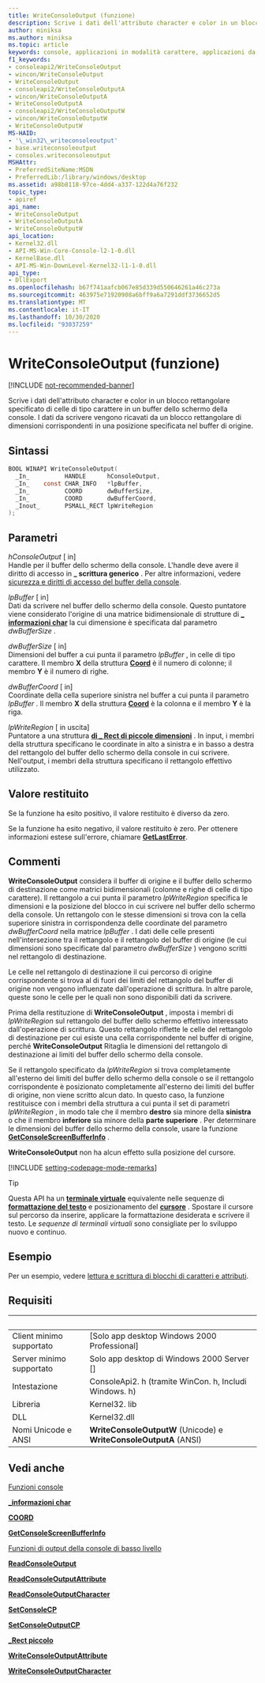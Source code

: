 ```yaml
---
title: WriteConsoleOutput (funzione)
description: Scrive i dati dell'attributo character e color in un blocco rettangolare specificato di celle di tipo carattere in un buffer dello schermo della console.
author: miniksa
ms.author: miniksa
ms.topic: article
keywords: console, applicazioni in modalità carattere, applicazioni da riga di comando, applicazioni di terminale, api della console
f1_keywords:
- consoleapi2/WriteConsoleOutput
- wincon/WriteConsoleOutput
- WriteConsoleOutput
- consoleapi2/WriteConsoleOutputA
- wincon/WriteConsoleOutputA
- WriteConsoleOutputA
- consoleapi2/WriteConsoleOutputW
- wincon/WriteConsoleOutputW
- WriteConsoleOutputW
MS-HAID:
- '\_win32\_writeconsoleoutput'
- base.writeconsoleoutput
- consoles.writeconsoleoutput
MSHAttr:
- PreferredSiteName:MSDN
- PreferredLib:/library/windows/desktop
ms.assetid: a98b8118-97ce-4dd4-a337-122d4a76f232
topic_type:
- apiref
api_name:
- WriteConsoleOutput
- WriteConsoleOutputA
- WriteConsoleOutputW
api_location:
- Kernel32.dll
- API-MS-Win-Core-Console-l2-1-0.dll
- KernelBase.dll
- API-MS-Win-DownLevel-Kernel32-l1-1-0.dll
api_type:
- DllExport
ms.openlocfilehash: b67f741aafcb067e85d339d550646261a46c273a
ms.sourcegitcommit: 463975e71920908a6bff9a6a7291ddf3736652d5
ms.translationtype: MT
ms.contentlocale: it-IT
ms.lasthandoff: 10/30/2020
ms.locfileid: "93037259"
---
```

# <a name="writeconsoleoutput-function"></a>WriteConsoleOutput (funzione)

[!INCLUDE [not-recommended-banner](./includes/not-recommended-banner.md)]

Scrive i dati dell'attributo character e color in un blocco rettangolare specificato di celle di tipo carattere in un buffer dello schermo della console. I dati da scrivere vengono ricavati da un blocco rettangolare di dimensioni corrispondenti in una posizione specificata nel buffer di origine.

## <a name="syntax"></a>Sintassi

```C
BOOL WINAPI WriteConsoleOutput(
  _In_          HANDLE      hConsoleOutput,
  _In_    const CHAR_INFO   *lpBuffer,
  _In_          COORD       dwBufferSize,
  _In_          COORD       dwBufferCoord,
  _Inout_       PSMALL_RECT lpWriteRegion
);
```

## <a name="parameters"></a>Parametri

*hConsoleOutput* \[ in\]  
Handle per il buffer dello schermo della console. L'handle deve avere il diritto di accesso in **\_ scrittura generico** . Per altre informazioni, vedere [sicurezza e diritti di accesso del buffer della console](console-buffer-security-and-access-rights.md).

*lpBuffer* \[ in\]  
Dati da scrivere nel buffer dello schermo della console. Questo puntatore viene considerato l'origine di una matrice bidimensionale di strutture di [**\_ informazioni char**](char-info-str.md) la cui dimensione è specificata dal parametro *dwBufferSize* .

*dwBufferSize* \[ in\]  
Dimensioni del buffer a cui punta il parametro *lpBuffer* , in celle di tipo carattere. Il membro **X** della struttura [**Coord**](coord-str.md) è il numero di colonne; il membro **Y** è il numero di righe.

*dwBufferCoord* \[ in\]  
Coordinate della cella superiore sinistra nel buffer a cui punta il parametro *lpBuffer* . Il membro **X** della struttura [**Coord**](coord-str.md) è la colonna e il membro **Y** è la riga.

*lpWriteRegion* \[ in uscita\]  
Puntatore a una struttura [**di \_ Rect di piccole dimensioni**](small-rect-str.md) . In input, i membri della struttura specificano le coordinate in alto a sinistra e in basso a destra del rettangolo del buffer dello schermo della console in cui scrivere. Nell'output, i membri della struttura specificano il rettangolo effettivo utilizzato.

## <a name="return-value"></a>Valore restituito

Se la funzione ha esito positivo, il valore restituito è diverso da zero.

Se la funzione ha esito negativo, il valore restituito è zero. Per ottenere informazioni estese sull'errore, chiamare [**GetLastError**](https://msdn.microsoft.com/library/windows/desktop/ms679360).

## <a name="remarks"></a>Commenti

**WriteConsoleOutput** considera il buffer di origine e il buffer dello schermo di destinazione come matrici bidimensionali (colonne e righe di celle di tipo carattere). Il rettangolo a cui punta il parametro *lpWriteRegion* specifica le dimensioni e la posizione del blocco in cui scrivere nel buffer dello schermo della console. Un rettangolo con le stesse dimensioni si trova con la cella superiore sinistra in corrispondenza delle coordinate del parametro *dwBufferCoord* nella matrice *lpBuffer* . I dati delle celle presenti nell'intersezione tra il rettangolo e il rettangolo del buffer di origine (le cui dimensioni sono specificate dal parametro *dwBufferSize* ) vengono scritti nel rettangolo di destinazione.

Le celle nel rettangolo di destinazione il cui percorso di origine corrispondente si trova al di fuori dei limiti del rettangolo del buffer di origine non vengono influenzate dall'operazione di scrittura. In altre parole, queste sono le celle per le quali non sono disponibili dati da scrivere.

Prima della restituzione di **WriteConsoleOutput** , imposta i membri di *lpWriteRegion* sul rettangolo del buffer dello schermo effettivo interessato dall'operazione di scrittura. Questo rettangolo riflette le celle del rettangolo di destinazione per cui esiste una cella corrispondente nel buffer di origine, perché **WriteConsoleOutput** Ritaglia le dimensioni del rettangolo di destinazione ai limiti del buffer dello schermo della console.

Se il rettangolo specificato da *lpWriteRegion* si trova completamente all'esterno dei limiti del buffer dello schermo della console o se il rettangolo corrispondente è posizionato completamente all'esterno dei limiti del buffer di origine, non viene scritto alcun dato. In questo caso, la funzione restituisce con i membri della struttura a cui punta il set di parametri *lpWriteRegion* , in modo tale che il membro **destro** sia minore della **sinistra** o che il membro **inferiore** sia minore della **parte superiore** . Per determinare le dimensioni del buffer dello schermo della console, usare la funzione [**GetConsoleScreenBufferInfo**](getconsolescreenbufferinfo.md) .

**WriteConsoleOutput** non ha alcun effetto sulla posizione del cursore.

[!INCLUDE [setting-codepage-mode-remarks](./includes/setting-codepage-mode-remarks.md)]

> [!TIP]
> Questa API ha un **[terminale virtuale](console-virtual-terminal-sequences.md)** equivalente nelle sequenze di **[formattazione del testo](console-virtual-terminal-sequences.md#text-formatting)** e posizionamento del **[cursore](console-virtual-terminal-sequences.md#cursor-positioning)** . Spostare il cursore sul percorso da inserire, applicare la formattazione desiderata e scrivere il testo. Le _sequenze di terminali virtuali_ sono consigliate per lo sviluppo nuovo e continuo.

## <a name="examples"></a>Esempio

Per un esempio, vedere [lettura e scrittura di blocchi di caratteri e attributi](reading-and-writing-blocks-of-characters-and-attributes.md).

## <a name="requirements"></a>Requisiti

| &nbsp; | &nbsp; |
|-|-|
| Client minimo supportato | \[Solo app desktop Windows 2000 Professional\] |
| Server minimo supportato | Solo app desktop di Windows 2000 Server \[\] |
| Intestazione | ConsoleApi2. h (tramite WinCon. h, Includi Windows. h) |
| Libreria | Kernel32. lib |
| DLL | Kernel32.dll |
| Nomi Unicode e ANSI | **WriteConsoleOutputW** (Unicode) e **WriteConsoleOutputA** (ANSI) |

## <a name="see-also"></a>Vedi anche

[Funzioni console](console-functions.md)

[**\_informazioni char**](char-info-str.md)

[**COORD**](coord-str.md)

[**GetConsoleScreenBufferInfo**](getconsolescreenbufferinfo.md)

[Funzioni di output della console di basso livello](low-level-console-output-functions.md)

[**ReadConsoleOutput**](readconsoleoutput.md)

[**ReadConsoleOutputAttribute**](readconsoleoutputattribute.md)

[**ReadConsoleOutputCharacter**](readconsoleoutputcharacter.md)

[**SetConsoleCP**](setconsolecp.md)

[**SetConsoleOutputCP**](setconsoleoutputcp.md)

[**\_Rect piccolo**](small-rect-str.md)

[**WriteConsoleOutputAttribute**](writeconsoleoutputattribute.md)

[**WriteConsoleOutputCharacter**](writeconsoleoutputcharacter.md)
